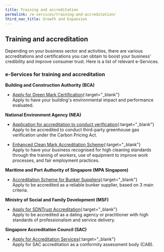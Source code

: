 ```yaml
---
title: Training and accreditation
permalink: /e-services/training-and-accreditation/
third_nav_title: Growth and Expansion
---
```


## Training and accreditation

Depending on your business sector and activities, there are various accreditations and certifications you can obtain to boost your business' credibility and improve consumer trust. Here is a list of relevant e-Services.

### e-Services for training and accreditation

**Building and Construction Authority (BCA)**

- [Apply for Green Mark Certification](https://www.bca.gov.sg/GreenMarkOnline/){:target="_blank"}
  <br>Apply to have your building's environmental impact and performance evaluated.

**National Environment Agency (NEA)**

- [Application for accreditation to conduct verification](https://form.gov.sg/#!/5be3fcda9f12c6000fa3cb72){:target="_blank"}
  <br>Apply to be accredited to conduct third-party greenhouse gas verification under the Carbon Pricing Act.

- [Enhanced Clean Mark Accreditation Scheme](https://www.nea.gov.sg/programmes-grants/schemes/enhanced-clean-mark-accreditation){:target="_blank"}
  <br>Apply to have your business recognised for high cleaning standards through the training of workers, use of equipment to improve work processes, and fair employment practices.

**Maritime and Port Authority of Singapore (MPA Singapore)**

- [Accreditation Scheme for Bunker Suppliers](https://www.mpa.gov.sg/web/portal/home/port-of-singapore/services/bunkering/bunkering-licence-application-guidelines/accreditation-scheme-for-bunker-suppliers){:target="_blank"}
  <br>Apply to be accredited as a reliable bunker supplier, based on 3 main criteria.

**Ministry of Social and Family Development (MSF)**

- [Apply for SDNTrust Accreditation](https://www.sdn.sg/fordatingindustry/Pages/ApplicationforAccreditation.aspx){:target="_blank"}
  <br>Apply to be accredited as a dating agency or practitioner with high standards of professionalism and service delivery.

**Singapore Accreditation Council (SAC)**

- [Apply for Accreditation Services](https://sacinet.enterprisesg.gov.sg/sac/forms/sacinet/sacinet-logon-external.form){:target="_blank"}
  <br>Apply for SAC accreditation as a conformity assessment body (CAB).
